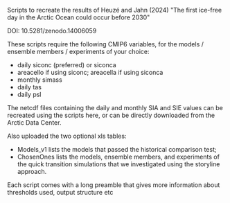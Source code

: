 Scripts to recreate the results of Heuzé and Jahn (2024) "The first ice-free day in the Arctic Ocean could occur before 2030"

DOI: 10.5281/zenodo.14006059

These scripts require the following CMIP6 variables, for the models / ensemble members / experiments of your choice:
- daily siconc (preferred) or siconca
- areacello if using siconc; areacella if using siconca
- monthly simass
- daily tas
- daily psl

The netcdf files containing the daily and monthly SIA and SIE values can be recreated using the scripts here, or can be directly downloaded from the Arctic Data Center.

Also uploaded the two optional xls tables:
- Models_v1 lists the models that passed the historical comparison test;
- ChosenOnes lists the models, ensemble members, and experiments of the quick transition simulations that we investigated using the storyline approach.

Each script comes with a long preamble that gives more information about thresholds used, output structure etc
